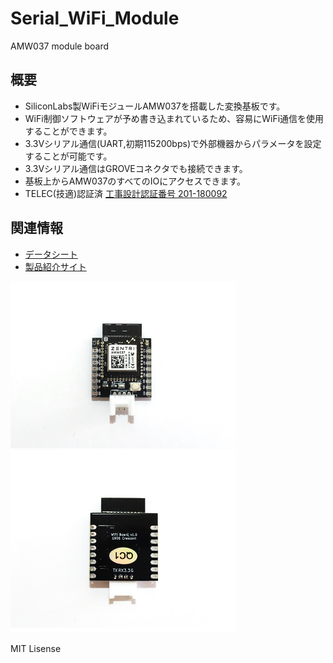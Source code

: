 # Serial_WiFi_Module
 AMW037 module board

## 概要 
  * SiliconLabs製WiFiモジュールAMW037を搭載した変換基板です。  
  * WiFi制御ソフトウェアが予め書き込まれているため、容易にWiFi通信を使⽤することができます。
  * 3.3Vシリアル通信(UART,初期115200bps)で外部機器からパラメータを設定することが可能です。  
  * 3.3Vシリアル通信はGROVEコネクタでも接続できます。
  * 基板上からAMW037のすべてのIOにアクセスできます。
  * TELEC(技適)認証済 [工事設計認証番号 201-180092][3] 
  
## 関連情報
  * [データシート][1]
  * [製品紹介サイト][2]
  
[1]: https://www.silabs.com/documents/login/data-sheets/ADS-MW037-ZentriOS-101R.pdf "*1"
[2]: https://jp.silabs.com/products/wireless/wi-fi/zentri-wi-fi-modules/amw037-wifi-module "*2"
[3]: https://www.tele.soumu.go.jp/giteki/SearchServlet?pageID=jg01_01&PC=201&TC=N&PK=1&FN=181025N201&SN=%94F%8F%D8&LN=213&R1=*****&R2=***** "*3"



<img src="https://raw.githubusercontent.com/meerstern/Serial_WiFi_Module/master/Image/img1.jpg" width="360">
  
<img src="https://raw.githubusercontent.com/meerstern/Serial_WiFi_Module/master/Image/img2.jpg" width="360">

MIT Lisense
